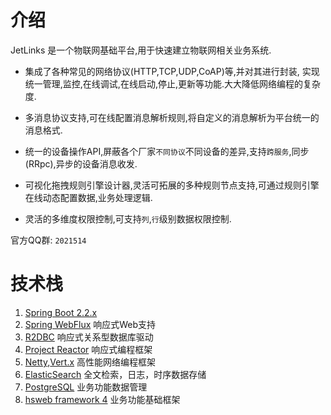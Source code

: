 # 介绍

JetLinks 是一个物联网基础平台,用于快速建立物联网相关业务系统.

- 集成了各种常见的网络协议(HTTP,TCP,UDP,CoAP)等,并对其进行封装,
实现统一管理,监控,在线调试,在线启动,停止,更新等功能.大大降低网络编程的复杂度.

- 多消息协议支持,可在线配置消息解析规则,将自定义的消息解析为平台统一的消息格式.

- 统一的设备操作API,屏蔽各个厂家`不同协议`不同设备的差异,支持`跨服务`,同步(RRpc),异步的设备消息收发.

- 可视化拖拽规则引擎设计器,灵活可拓展的多种规则节点支持,可通过规则引擎在线动态配置数据,业务处理逻辑.

- 灵活的多维度权限控制,可支持`列`,`行`级别数据权限控制.

官方QQ群: `2021514`

# 技术栈

1. [Spring Boot 2.2.x](https://spring.io/projects/spring-boot)
2. [Spring WebFlux](https://spring.io/) 响应式Web支持
3. [R2DBC](https://r2dbc.io/) 响应式关系型数据库驱动
4. [Project Reactor](https://projectreactor.io/) 响应式编程框架
4. [Netty](https://netty.io/),[Vert.x](https://vertx.io/) 高性能网络编程框架
5. [ElasticSearch](https://www.elastic.co/cn/products/enterprise-search) 全文检索，日志，时序数据存储
6. [PostgreSQL](https://www.postgresql.org) 业务功能数据管理
7. [hsweb framework 4](https://github.com/hs-web) 业务功能基础框架

